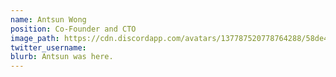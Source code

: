 ```yaml
---
name: Antsun Wong
position: Co-Founder and CTO
image_path: https://cdn.discordapp.com/avatars/137787520778764288/58de4066730ec20396b77467aeb53b2f.png?size=128
twitter_username: 
blurb: Antsun was here.
---
```

